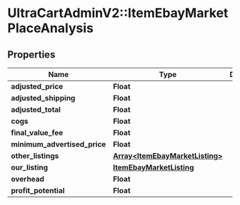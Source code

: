 # UltraCartAdminV2::ItemEbayMarketPlaceAnalysis

## Properties
Name | Type | Description | Notes
------------ | ------------- | ------------- | -------------
**adjusted_price** | **Float** |  | [optional] 
**adjusted_shipping** | **Float** |  | [optional] 
**adjusted_total** | **Float** |  | [optional] 
**cogs** | **Float** |  | [optional] 
**final_value_fee** | **Float** |  | [optional] 
**minimum_advertised_price** | **Float** |  | [optional] 
**other_listings** | [**Array&lt;ItemEbayMarketListing&gt;**](ItemEbayMarketListing.md) |  | [optional] 
**our_listing** | [**ItemEbayMarketListing**](ItemEbayMarketListing.md) |  | [optional] 
**overhead** | **Float** |  | [optional] 
**profit_potential** | **Float** |  | [optional] 


